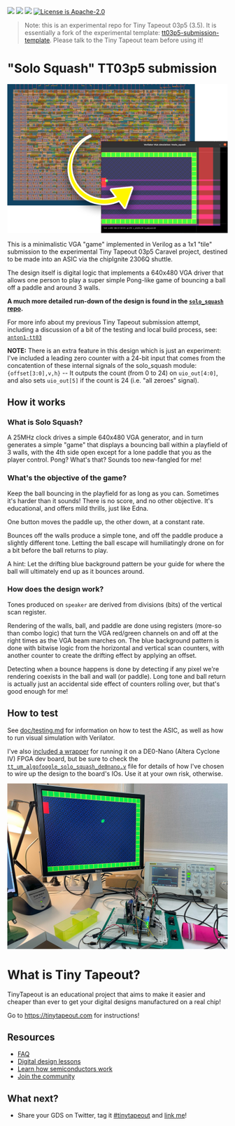 ![](../../workflows/gds/badge.svg) ![](../../workflows/docs/badge.svg) ![](../../workflows/wokwi_test/badge.svg) [![License is Apache-2.0](https://img.shields.io/badge/License-Apache%202.0-blue.svg)](https://opensource.org/licenses/Apache-2.0)

> Note: this is an experimental repo for Tiny Tapeout 03p5 (3.5).
> It is essentially a fork of the experimental template:
> [tt03p5-submission-template](https://github.com/TinyTapeout/tt03p5-submission-template).
> Please talk to the Tiny Tapeout team before using it!

# "Solo Squash" TT03p5 submission

![Solo Squash silicon layout and simulation](./doc/solo_squash_tt03p5_header.png)

This is a minimalistic VGA "game" implemented in Verilog as a 1x1 "tile" submission to the experimental
Tiny Tapeout 03p5 Caravel project, destined to be made into an ASIC via the chipIgnite 2306Q shuttle.

The design itself is digital logic that implements a 640x480 VGA driver that allows one person to play
a super simple Pong-like game of bouncing a ball off a paddle and around 3 walls.

**A much more detailed run-down of the design is found in the [`solo_squash` repo](https://github.com/algofoogle/solo_squash).**

For more info about my previous Tiny Tapeout submission attempt, including a discussion of a bit of the
testing and local build process, see: [`anton1-tt03`](https://github.com/algofoogle/anton1-tt03)

**NOTE:** There is an extra feature in this design which is just an experiment: I've included a
leading zero counter with a 24-bit input that comes from the concatention of these internal
signals of the solo_squash module: `{offset[3:0],v,h}` -- It outputs the count
(from 0 to 24) on `uio_out[4:0]`, and also sets `uio_out[5]` if the count is 24
(i.e. "all zeroes" signal).


## How it works

### What is Solo Squash?

A 25MHz clock drives a simple 640x480 VGA generator, and in turn generates a simple "game"
that displays a bouncing ball within a playfield of 3 walls, with the 4th side open except
for a lone paddle that you as the player control. Pong? What's that?
Sounds too new-fangled for me!


### What's the objective of the game?

Keep the ball bouncing in the playfield for as long as you can. Sometimes it's harder than it sounds!
There is no score, and no other objective. It's educational, and offers mild thrills,
just like Edna.

One button moves the paddle up, the other down, at a constant rate.

Bounces off the walls produce a simple tone, and off the paddle produce a slightly different tone.
Letting the ball escape will humiliatingly drone on for a bit before the ball returns to play.

A hint: Let the drifting blue background pattern be your guide for where the ball will
ultimately end up as it bounces around.


### How does the design work?

Tones produced on `speaker` are derived from divisions (bits) of the vertical scan register.

Rendering of the walls, ball, and paddle are done using registers (more-so than combo logic)
that turn the VGA red/green channels on and off at the right times as the VGA beam marches on.
The blue background pattern is done with bitwise logic from the horizontal and vertical scan
counters, with another counter to create the drifting effect by applying an offset.

Detecting when a bounce happens is done by detecting if any pixel we're rendering coexists
in the ball and wall (or paddle). Long tone and ball return is actually just an accidental
side effect of counters rolling over, but that's good enough for me!


## How to test

See [doc/testing.md](./doc/testing.md) for information on how to test the ASIC, as well as how to run visual simulation with Verilator.

I've also [included a wrapper](./de0nano/) for running it on a DE0-Nano (Altera Cyclone IV) FPGA dev board, but be sure to check the [`tt_um_algofoogle_solo_squash_de0nano.v`](./de0nano/tt_um_algofoogle_solo_squash_de0nano.v) file for details of how I've chosen to wire up the design to the board's IOs. Use it at your own risk, otherwise.

![tt03p5-solo-squash running on an FPGA](./doc/fpga-demo.jpg)


# What is Tiny Tapeout?

TinyTapeout is an educational project that aims to make it easier and cheaper than ever to get your digital designs manufactured on a real chip!

Go to https://tinytapeout.com for instructions!

## Resources

* [FAQ](https://tinytapeout.com/faq/)
* [Digital design lessons](https://tinytapeout.com/digital_design/)
* [Learn how semiconductors work](https://tinytapeout.com/siliwiz/)
* [Join the community](https://discord.gg/rPK2nSjxy8)

## What next?

* Share your GDS on Twitter, tag it [#tinytapeout](https://twitter.com/hashtag/tinytapeout?src=hashtag_click) and [link me](https://twitter.com/matthewvenn)!
